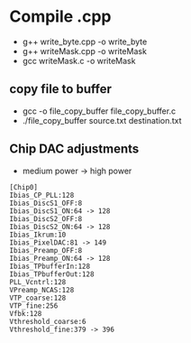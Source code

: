 # Compile .cpp
* g++ write_byte.cpp -o write_byte
* g++ writeMask.cpp -o writeMask
* gcc writeMask.c -o writeMask

## copy file to buffer
* gcc -o file_copy_buffer file_copy_buffer.c
* ./file_copy_buffer source.txt destination.txt


## Chip DAC adjustments
* medium power -> high power
```
[Chip0]
Ibias_CP_PLL:128
Ibias_DiscS1_OFF:8
Ibias_DiscS1_ON:64 -> 128
Ibias_DiscS2_OFF:8
Ibias_DiscS2_ON:64 -> 128
Ibias_Ikrum:10
Ibias_PixelDAC:81 -> 149
Ibias_Preamp_OFF:8
Ibias_Preamp_ON:64 -> 128
Ibias_TPbufferIn:128
Ibias_TPbufferOut:128
PLL_Vcntrl:128
VPreamp_NCAS:128
VTP_coarse:128
VTP_fine:256
Vfbk:128
Vthreshold_coarse:6
Vthreshold_fine:379 -> 396
```

